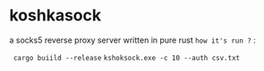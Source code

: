 # koshkasock
a socks5 reverse proxy server written in pure rust
`how it's run ?` :

```  cargo buiild --release ``` 
``` kshoksock.exe -c 10 --auth csv.txt ```
